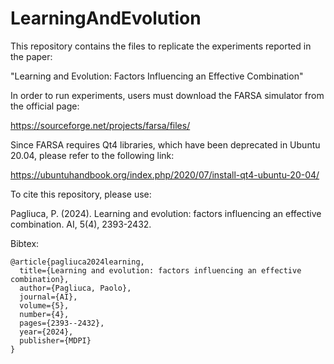 # LearningAndEvolution

This repository contains the files to replicate the experiments reported in the paper:

"Learning and Evolution: Factors Influencing an Effective Combination"

In order to run experiments, users must download the FARSA simulator from the official page:

https://sourceforge.net/projects/farsa/files/

Since FARSA requires Qt4 libraries, which have been deprecated in Ubuntu 20.04, please refer to the following link:

https://ubuntuhandbook.org/index.php/2020/07/install-qt4-ubuntu-20-04/

To cite this repository, please use:

Pagliuca, P. (2024). Learning and evolution: factors influencing an effective combination. AI, 5(4), 2393-2432.

Bibtex:

```
@article{pagliuca2024learning,
  title={Learning and evolution: factors influencing an effective combination},
  author={Pagliuca, Paolo},
  journal={AI},
  volume={5},
  number={4},
  pages={2393--2432},
  year={2024},
  publisher={MDPI}
}
```
